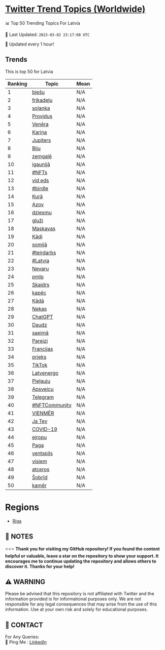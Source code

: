 [Twitter Trend Topics (Worldwide)](https://github.com/ErcinDedeoglu/Twitter-Trend-Topics)
==========


📊 Top 50 Trending Topics For Latvia

📆 Last Updated: `2023-03-02 23:17:00 UTC`

🔧 Updated every 1 hour!


## Trends

This is top 50 for Latvia

| Ranking | Topic | Mean |
| ------- | ------------ | ------------ |
| 1 | [biešu](http://twitter.com/search?q=bie%c5%a1u) | N/A |
| 2 | [frikadeļu](http://twitter.com/search?q=frikade%c4%bcu) | N/A |
| 3 | [soļanka](http://twitter.com/search?q=so%c4%bcanka) | N/A |
| 4 | [Providus](http://twitter.com/search?q=Providus) | N/A |
| 5 | [Venēra](http://twitter.com/search?q=Ven%c4%93ra) | N/A |
| 6 | [Kariņa](http://twitter.com/search?q=Kari%c5%86a) | N/A |
| 7 | [Jupiters](http://twitter.com/search?q=Jupiters) | N/A |
| 8 | [Biju](http://twitter.com/search?q=Biju) | N/A |
| 9 | [zemgalē](http://twitter.com/search?q=zemgal%c4%93) | N/A |
| 10 | [igaunijā](http://twitter.com/search?q=igaunij%c4%81) | N/A |
| 11 | [#NFTs](http://twitter.com/search?q=%23NFTs) | N/A |
| 12 | [vid eds](http://twitter.com/search?q=vid+eds) | N/A |
| 13 | [#birdle](http://twitter.com/search?q=%23birdle) | N/A |
| 14 | [Kurā](http://twitter.com/search?q=Kur%c4%81) | N/A |
| 15 | [Azov](http://twitter.com/search?q=Azov) | N/A |
| 16 | [dziesmu](http://twitter.com/search?q=dziesmu) | N/A |
| 17 | [gluži](http://twitter.com/search?q=glu%c5%bei) | N/A |
| 18 | [Maskavas](http://twitter.com/search?q=Maskavas) | N/A |
| 19 | [Kādi](http://twitter.com/search?q=K%c4%81di) | N/A |
| 20 | [somijā](http://twitter.com/search?q=somij%c4%81) | N/A |
| 21 | [#teirdarbs](http://twitter.com/search?q=%23teirdarbs) | N/A |
| 22 | [#Latvia](http://twitter.com/search?q=%23Latvia) | N/A |
| 23 | [Nevaru](http://twitter.com/search?q=Nevaru) | N/A |
| 24 | [pmlp](http://twitter.com/search?q=pmlp) | N/A |
| 25 | [Skaidrs](http://twitter.com/search?q=Skaidrs) | N/A |
| 26 | [kapēc](http://twitter.com/search?q=kap%c4%93c) | N/A |
| 27 | [Kādā](http://twitter.com/search?q=K%c4%81d%c4%81) | N/A |
| 28 | [Nekas](http://twitter.com/search?q=Nekas) | N/A |
| 29 | [ChatGPT](http://twitter.com/search?q=ChatGPT) | N/A |
| 30 | [Daudz](http://twitter.com/search?q=Daudz) | N/A |
| 31 | [saeimā](http://twitter.com/search?q=saeim%c4%81) | N/A |
| 32 | [Pareizi](http://twitter.com/search?q=Pareizi) | N/A |
| 33 | [Francijas](http://twitter.com/search?q=Francijas) | N/A |
| 34 | [prieks](http://twitter.com/search?q=prieks) | N/A |
| 35 | [TikTok](http://twitter.com/search?q=TikTok) | N/A |
| 36 | [Latvenergo](http://twitter.com/search?q=Latvenergo) | N/A |
| 37 | [Pieļauju](http://twitter.com/search?q=Pie%c4%bcauju) | N/A |
| 38 | [Apsveicu](http://twitter.com/search?q=Apsveicu) | N/A |
| 39 | [Telegram](http://twitter.com/search?q=Telegram) | N/A |
| 40 | [#NFTCommunity](http://twitter.com/search?q=%23NFTCommunity) | N/A |
| 41 | [VIENMĒR](http://twitter.com/search?q=VIENM%c4%92R) | N/A |
| 42 | [Ja Tev](http://twitter.com/search?q=Ja+Tev) | N/A |
| 43 | [COVID-19](http://twitter.com/search?q=COVID-19) | N/A |
| 44 | [eiropu](http://twitter.com/search?q=eiropu) | N/A |
| 45 | [Paga](http://twitter.com/search?q=Paga) | N/A |
| 46 | [ventspils](http://twitter.com/search?q=ventspils) | N/A |
| 47 | [visiem](http://twitter.com/search?q=visiem) | N/A |
| 48 | [atceros](http://twitter.com/search?q=atceros) | N/A |
| 49 | [Šobrīd](http://twitter.com/search?q=%c5%a0obr%c4%abd) | N/A |
| 50 | [kamēr](http://twitter.com/search?q=kam%c4%93r) | N/A |



# Regions

* [Riga](</Latvia/Riga.md>)



## 📝 NOTES

⭐⭐⭐ **Thank you for visiting my GitHub repository! If you found the content helpful or valuable, leave a star on the repository to show your support. It encourages me to continue updating the repository and allows others to discover it. Thanks for your help!**


## ⚠️ WARNING

Please be advised that this repository is not affiliated with Twitter and the information provided is for informational purposes only. We are not responsible for any legal consequences that may arise from the use of this information. Use at your own risk and solely for educational purposes.


## 📨 CONTACT

 For Any Queries:  
            🏓 Ping Me : [LinkedIn](https://www.linkedin.com/in/ercindedeoglu/)
